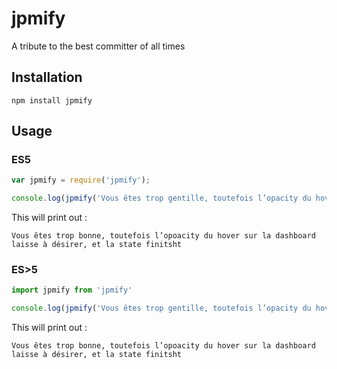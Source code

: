 # jpmify
A tribute to the best committer of all times

## Installation

```
npm install jpmify
```

## Usage

### ES5

```javascript
var jpmify = require('jpmify');

console.log(jpmify('Vous êtes trop gentille, toutefois l’opacity du hover sur le dashboard laisse à désirer, et le state finished'));
```

This will print out :

```
Vous êtes trop bonne, toutefois l’opoacity du hover sur la dashboard laisse à désirer, et la state finitsht
```

### ES>5

```javascript
import jpmify from 'jpmify'

console.log(jpmify('Vous êtes trop gentille, toutefois l’opacity du hover sur le dashboard laisse à désirer, et le state finished'));
```

This will print out :

```
Vous êtes trop bonne, toutefois l’opoacity du hover sur la dashboard laisse à désirer, et la state finitsht
```

